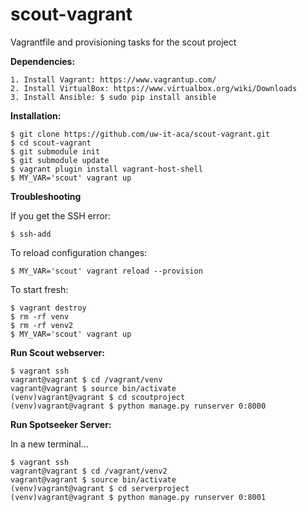 # scout-vagrant
Vagrantfile and provisioning tasks for the scout project

**Dependencies:**

    1. Install Vagrant: https://www.vagrantup.com/
    2. Install VirtualBox: https://www.virtualbox.org/wiki/Downloads
    3. Install Ansible: $ sudo pip install ansible
    
**Installation:**

    $ git clone https://github.com/uw-it-aca/scout-vagrant.git 
    $ cd scout-vagrant
    $ git submodule init
    $ git submodule update
    $ vagrant plugin install vagrant-host-shell
    $ MY_VAR='scout' vagrant up
    
**Troubleshooting**

If you get the SSH error: 
    
    $ ssh-add
    
To reload configuration changes: 
    
    $ MY_VAR='scout' vagrant reload --provision

To start fresh: 
    
    $ vagrant destroy
    $ rm -rf venv
    $ rm -rf venv2
    $ MY_VAR='scout' vagrant up

**Run Scout webserver:**
    
    $ vagrant ssh 
    vagrant@vagrant $ cd /vagrant/venv
    vagrant@vagrant $ source bin/activate
    (venv)vagrant@vagrant $ cd scoutproject
    (venv)vagrant@vagrant $ python manage.py runserver 0:8000

**Run Spotseeker Server:**

In a new terminal...    
    
    $ vagrant ssh 
    vagrant@vagrant $ cd /vagrant/venv2
    vagrant@vagrant $ source bin/activate
    (venv)vagrant@vagrant $ cd serverproject
    (venv)vagrant@vagrant $ python manage.py runserver 0:8001

